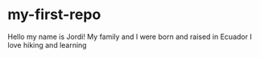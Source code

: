 # my-first-repo
Hello my name is Jordi!
My family and I were born and raised in Ecuador
I love hiking and learning